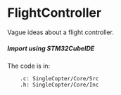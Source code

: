 # FlightController
Vague ideas about a flight controller.

#####  Import using STM32CubeIDE


The code is in:
        
        .c: SingleCopter/Core/Src
        .h: SingleCopter/Core/Inc
